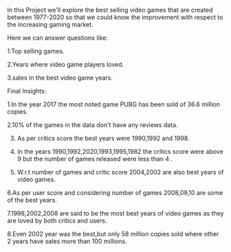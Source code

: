 In this Project we'll explore the best selling video games that are created between 1977-2020 so that we could know the improvement with respect to the increasing gaming market.

Here we can answer questions like:

1.Top selling games.

2.Years where video game players loved.

3.sales in the best video game years.

Final Insights:

1.In the year 2017 the most noted game PUBG has been sold of 36.6 million copies.

2.10% of the games in the data don't have any reviews data.

3. As per critics score the best years were 1990,1992 and 1998.

4. In the years 1990,1992,2020,1993,1995,1982 the critics score were above 9 but the number of games released were less than 4 .

5. W.r.t number of games and critic score 2004,2002 are also best years of video games.

6.As per user score and considering number of games 2008,09,10 are some of the best years.

7.1998,2002,2008 are said to be the most best years of video games as they are loved by both critics and users.

8.Even 2002 year was the best,but only 58 million copies sold where other 2 years have sales more than 100 millions.
